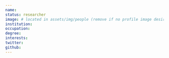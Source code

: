 ```yaml
---
name: 
status: researcher
image: # located in assets/img/people (remove if no profile image desired)
institution: 
occupation:
degree:
interests:
twitter:
github:
---
```



